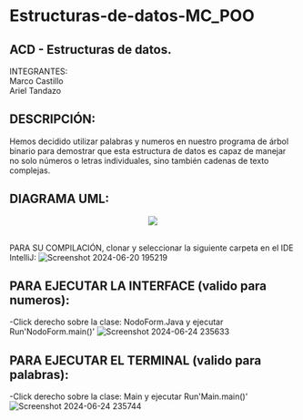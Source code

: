 # Estructuras-de-datos-MC_POO
## ACD - Estructuras de datos.

<div align="left">
INTEGRANTES:<br>
<summary>Marco Castillo
<summary>Ariel Tandazo 
<br>
</details> 
  
  ## DESCRIPCIÓN: 

Hemos decidido utilizar palabras y numeros en nuestro programa de árbol binario para demostrar que esta estructura de datos es capaz de manejar no solo números o letras individuales, sino también cadenas de texto complejas. 
  ## DIAGRAMA UML:

<div align="center">
</details>
 <img src= "https://github.com/145548109/Estructuras-de-datos-MC_POO/assets/166523628/3f0727ac-ab4d-4b3c-88cf-53a19a82b8a1"></summary><br>
  
PARA SU COMPILACIÓN, clonar y seleccionar la siguiente carpeta en el IDE IntelliJ: 
![Screenshot 2024-06-20 195219](https://github.com/145548109/Estructuras-de-datos-MC_POO/assets/166523628/b3220d7f-57e7-4f07-977a-8e8b121484d4)

## PARA EJECUTAR LA INTERFACE (valido para numeros):
-Click derecho sobre la clase: NodoForm.Java y ejecutar Run'NodoForm.main()'
![Screenshot 2024-06-24 235633](https://github.com/145548109/Estructuras-de-datos-MC_POO/assets/166523628/8a06f35a-efc7-4875-815a-edfe83f1a793)

## PARA EJECUTAR EL TERMINAL (valido para palabras):
-Click derecho sobre la clase: Main y ejecutar Run'Main.main()'
![Screenshot 2024-06-24 235744](https://github.com/145548109/Estructuras-de-datos-MC_POO/assets/166523628/40f2b5f6-ed21-474e-becb-d039d5b81a47)


